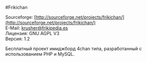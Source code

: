 #Frikichan

Sourceforge: [http://sourceforge.net/projects/frikichan/](http://sourceforge.net/projects/frikichan/)<br />
E-Mail: [krusher@frikipedia.es](mailto:krusher@frikipedia.es)<br />
Лицензия: GNU AGPL V3<br />
Версия: 1.2

Бесплатный проект имиджборд 4chan типа, разработанный с использованием PHP и MySQL.